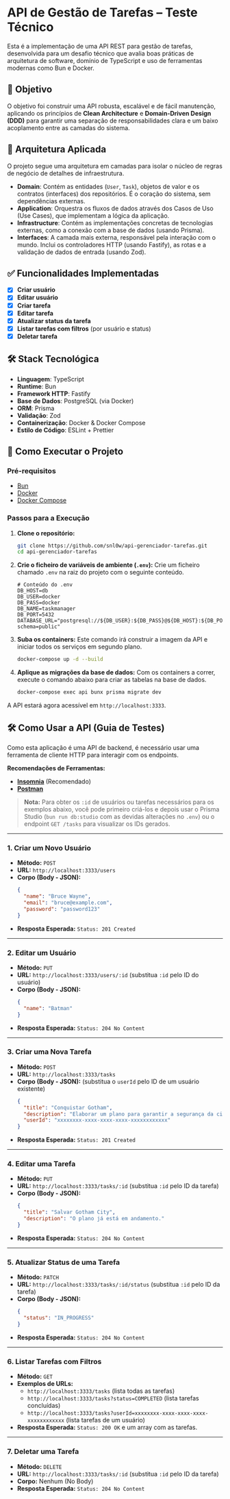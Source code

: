 # API de Gestão de Tarefas – Teste Técnico

Esta é a implementação de uma API REST para gestão de tarefas, desenvolvida para um desafio técnico que avalia boas práticas de arquitetura de software, domínio de TypeScript e uso de ferramentas modernas como Bun e Docker.

## 🎯 Objetivo

O objetivo foi construir uma API robusta, escalável e de fácil manutenção, aplicando os princípios de **Clean Architecture** e **Domain-Driven Design (DDD)** para garantir uma separação de responsabilidades clara e um baixo acoplamento entre as camadas do sistema.

## 🧱 Arquitetura Aplicada

O projeto segue uma arquitetura em camadas para isolar o núcleo de regras de negócio de detalhes de infraestrutura.

- **Domain**: Contém as entidades (`User`, `Task`), objetos de valor e os contratos (interfaces) dos repositórios. É o coração do sistema, sem dependências externas.
- **Application**: Orquestra os fluxos de dados através dos Casos de Uso (Use Cases), que implementam a lógica da aplicação.
- **Infrastructure**: Contém as implementações concretas de tecnologias externas, como a conexão com a base de dados (usando Prisma).
- **Interfaces**: A camada mais externa, responsável pela interação com o mundo. Inclui os controladores HTTP (usando Fastify), as rotas e a validação de dados de entrada (usando Zod).

## ✅ Funcionalidades Implementadas

- [x] **Criar usuário**
- [x] **Editar usuário**
- [x] **Criar tarefa**
- [x] **Editar tarefa**
- [x] **Atualizar status da tarefa**
- [x] **Listar tarefas com filtros** (por usuário e status)
- [x] **Deletar tarefa**

## 🛠️ Stack Tecnológica

- **Linguagem**: TypeScript
- **Runtime**: Bun
- **Framework HTTP**: Fastify
- **Base de Dados**: PostgreSQL (via Docker)
- **ORM**: Prisma
- **Validação**: Zod
- **Containerização**: Docker & Docker Compose
- **Estilo de Código**: ESLint + Prettier

## 🚀 Como Executar o Projeto

### Pré-requisitos

- [Bun](https://bun.sh/docs/installation)
- [Docker](https://docs.docker.com/get-docker/)
- [Docker Compose](https://docs.docker.com/compose/install/)

### Passos para a Execução

1.  **Clone o repositório:**

    ```bash
    git clone https://github.com/snl0w/api-gerenciador-tarefas.git
    cd api-gerenciador-tarefas
    ```

2.  **Crie o ficheiro de variáveis de ambiente (`.env`):**
    Crie um ficheiro chamado `.env` na raiz do projeto com o seguinte conteúdo.

    ```
    # Conteúdo do .env
    DB_HOST=db
    DB_USER=docker
    DB_PASS=docker
    DB_NAME=taskmanager
    DB_PORT=5432
    DATABASE_URL="postgresql://${DB_USER}:${DB_PASS}@${DB_HOST}:${DB_PORT}/${DB_NAME}?schema=public"
    ```

3.  **Suba os containers:**
    Este comando irá construir a imagem da API e iniciar todos os serviços em segundo plano.

    ```bash
    docker-compose up -d --build
    ```

4.  **Aplique as migrações da base de dados:**
    Com os containers a correr, execute o comando abaixo para criar as tabelas na base de dados.
    ```bash
    docker-compose exec api bunx prisma migrate dev
    ```

A API estará agora acessível em `http://localhost:3333`.

## 🛠️ Como Usar a API (Guia de Testes)

Como esta aplicação é uma API de backend, é necessário usar uma ferramenta de cliente HTTP para interagir com os endpoints.

**Recomendações de Ferramentas:**

- **[Insomnia](https://insomnia.rest/download)** (Recomendado)
- **[Postman](https://www.postman.com/downloads/)**

> **Nota:** Para obter os `:id` de usuários ou tarefas necessários para os exemplos abaixo, você pode primeiro criá-los e depois usar o Prisma Studio (`bun run db:studio` com as devidas alterações no `.env`) ou o endpoint `GET /tasks` para visualizar os IDs gerados.

---

### 1. Criar um Novo Usuário

- **Método:** `POST`
- **URL:** `http://localhost:3333/users`
- **Corpo (Body - JSON):**
  ```json
  {
    "name": "Bruce Wayne",
    "email": "bruce@example.com",
    "password": "password123"
  }
  ```
- **Resposta Esperada:** `Status: 201 Created`

---

### 2. Editar um Usuário

- **Método:** `PUT`
- **URL:** `http://localhost:3333/users/:id` (substitua `:id` pelo ID do usuário)
- **Corpo (Body - JSON):**
  ```json
  {
    "name": "Batman"
  }
  ```
- **Resposta Esperada:** `Status: 204 No Content`

---

### 3. Criar uma Nova Tarefa

- **Método:** `POST`
- **URL:** `http://localhost:3333/tasks`
- **Corpo (Body - JSON):** (substitua o `userId` pelo ID de um usuário existente)
  ```json
  {
    "title": "Conquistar Gotham",
    "description": "Elaborar um plano para garantir a segurança da cidade.",
    "userId": "xxxxxxxx-xxxx-xxxx-xxxx-xxxxxxxxxxxx"
  }
  ```
- **Resposta Esperada:** `Status: 201 Created`

---

### 4. Editar uma Tarefa

- **Método:** `PUT`
- **URL:** `http://localhost:3333/tasks/:id` (substitua `:id` pelo ID da tarefa)
- **Corpo (Body - JSON):**
  ```json
  {
    "title": "Salvar Gotham City",
    "description": "O plano já está em andamento."
  }
  ```
- **Resposta Esperada:** `Status: 204 No Content`

---

### 5. Atualizar Status de uma Tarefa

- **Método:** `PATCH`
- **URL:** `http://localhost:3333/tasks/:id/status` (substitua `:id` pelo ID da tarefa)
- **Corpo (Body - JSON):**
  ```json
  {
    "status": "IN_PROGRESS"
  }
  ```
- **Resposta Esperada:** `Status: 204 No Content`

---

### 6. Listar Tarefas com Filtros

- **Método:** `GET`
- **Exemplos de URLs:**
  - `http://localhost:3333/tasks` (lista todas as tarefas)
  - `http://localhost:3333/tasks?status=COMPLETED` (lista tarefas concluídas)
  - `http://localhost:3333/tasks?userId=xxxxxxxx-xxxx-xxxx-xxxx-xxxxxxxxxxxx` (lista tarefas de um usuário)
- **Resposta Esperada:** `Status: 200 OK` e um array com as tarefas.

---

### 7. Deletar uma Tarefa

- **Método:** `DELETE`
- **URL:** `http://localhost:3333/tasks/:id` (substitua `:id` pelo ID da tarefa)
- **Corpo:** Nenhum (No Body)
- **Resposta Esperada:** `Status: 204 No Content`
